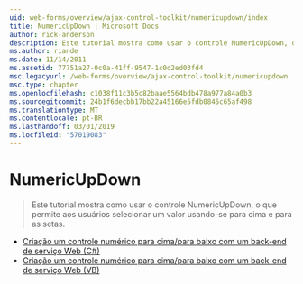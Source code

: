 ```yaml
---
uid: web-forms/overview/ajax-control-toolkit/numericupdown/index
title: NumericUpDown | Microsoft Docs
author: rick-anderson
description: Este tutorial mostra como usar o controle NumericUpDown, o que permite aos usuários selecionar um valor usando-se para cima e para as setas.
ms.author: riande
ms.date: 11/14/2011
ms.assetid: 77751a27-0c0a-41ff-9547-1c0d2ed03fd4
msc.legacyurl: /web-forms/overview/ajax-control-toolkit/numericupdown
msc.type: chapter
ms.openlocfilehash: c1038f11c3b5c82baae5564bdb478a977a84a0b3
ms.sourcegitcommit: 24b1f6decbb17bb22a45166e5fdb0845c65af498
ms.translationtype: MT
ms.contentlocale: pt-BR
ms.lasthandoff: 03/01/2019
ms.locfileid: "57019083"
---
```

<a name="numericupdown"></a>NumericUpDown
====================
> Este tutorial mostra como usar o controle NumericUpDown, o que permite aos usuários selecionar um valor usando-se para cima e para as setas.


- [Criação um controle numérico para cima/para baixo com um back-end de serviço Web (C#)](creating-a-numeric-up-down-control-with-a-web-service-backend-cs.md)
- [Criação um controle numérico para cima/para baixo com um back-end de serviço Web (VB)](creating-a-numeric-up-down-control-with-a-web-service-backend-vb.md)
